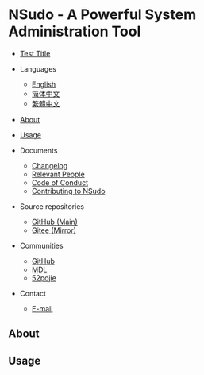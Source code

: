 ﻿# NSudo - A Powerful System Administration Tool

- [Test Title](#test-title)

- Languages
  - [English](Readme.md)
  - [简体中文](自述.md)
  - [繁體中文](說明.md)
- [About](#about)
- [Usage](#usage)
- Documents
  - [Changelog](Changelog.md)
  - [Relevant People](People.md)
  - [Code of Conduct](CODE_OF_CONDUCT.md)
  - [Contributing to NSudo](CONTRIBUTING.md)
- Source repositories
  - [GitHub (Main)](https://github.com/M2Team/NSudo)
  - [Gitee (Mirror)](https://gitee.com/M2-Team/NSudo)
- Communities
  - [GitHub](https://github.com/M2Team/NSudo/issues)
  - [MDL](https://forums.mydigitallife.net/threads/59268/)
  - [52pojie](https://www.52pojie.cn/thread-847059-1-1.html)
- Contact
  - [E-mail](mailto:Mouri_Naruto@Outlook.com)


## About


## Usage
